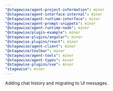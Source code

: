 ```yaml
---
"@stagewise/agent-project-information": minor
"@stagewise/agent-interface-internal": minor
"@stagewise/agent-runtime-interface": minor
"@stagewise/agent-prompt-snippets": minor
"@stagewise/agent-runtime-node": minor
"@stagewise/plugin-example": minor
"@stagewise-plugins/angular": minor
"@stagewise-plugins/react": minor
"@stagewise/agent-client": minor
"@stagewise/toolbar": minor
"@stagewise/agent-tools": minor
"@stagewise/agent-types": minor
"@stagewise-plugins/vue": minor
"stagewise": minor
---
```


Adding chat history and migrating to UI messages.
